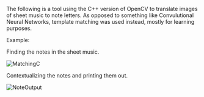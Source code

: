 The following is a tool using the C++ version of OpenCV to translate images of sheet music to note letters. As opposed to something like Convulutional Neural Networks, template matching was used instead, mostly for learning purposes.

Example:

Finding the notes in the sheet music.

![MatchingC](https://user-images.githubusercontent.com/38588759/97217001-00767680-179d-11eb-8b09-b5ff3b09ce89.png)

Contextualizing the notes and printing them out.

![NoteOutput](https://user-images.githubusercontent.com/38588759/97214389-6f51d080-1799-11eb-98b7-5b7edf5f74ea.png)
